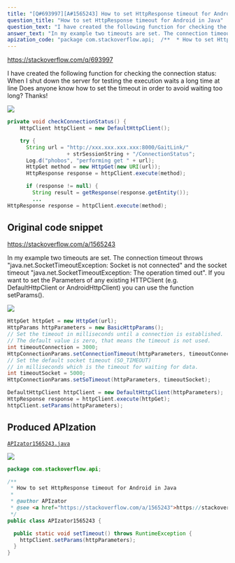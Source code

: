 ```yaml
---
title: "[Q#693997][A#1565243] How to set HttpResponse timeout for Android in Java"
question_title: "How to set HttpResponse timeout for Android in Java"
question_text: "I have created the following function for checking the connection status: When I shut down the server for testing the execution waits a long time at line Does anyone know how to set the timeout in order to avoid waiting too long? Thanks!"
answer_text: "In my example two timeouts are set. The connection timeout throws \"java.net.SocketTimeoutException: Socket is not connected\" and the socket timeout \"java.net.SocketTimeoutException: The operation timed out\". If you want to set the Parameters of any existing HTTPClient (e.g. DefaultHttpClient or AndroidHttpClient) you can use the function setParams()."
apization_code: "package com.stackoverflow.api;  /**  * How to set HttpResponse timeout for Android in Java  *  * @author APIzator  * @see <a href=\"https://stackoverflow.com/a/1565243\">https://stackoverflow.com/a/1565243</a>  */ public class APIzator1565243 {    public static void setTimeout() throws RuntimeException {     httpClient.setParams(httpParameters);   } }"
---
```


https://stackoverflow.com/q/693997

I have created the following function for checking the connection status:
When I shut down the server for testing the execution waits a long time at line
Does anyone know how to set the timeout in order to avoid waiting too long?
Thanks!


<div class="code-logo"><img src="/stackoverflow.png" /></div>

```java
private void checkConnectionStatus() {
    HttpClient httpClient = new DefaultHttpClient();

    try {
      String url = "http://xxx.xxx.xxx.xxx:8000/GaitLink/"
                   + strSessionString + "/ConnectionStatus";
      Log.d("phobos", "performing get " + url);
      HttpGet method = new HttpGet(new URI(url));
      HttpResponse response = httpClient.execute(method);

      if (response != null) {
        String result = getResponse(response.getEntity());
        ...
HttpResponse response = httpClient.execute(method);
```


## Original code snippet

https://stackoverflow.com/a/1565243

In my example two timeouts are set. The connection timeout throws &quot;java.net.SocketTimeoutException: Socket is not connected&quot; and the socket timeout &quot;java.net.SocketTimeoutException: The operation timed out&quot;.
If you want to set the Parameters of any existing HTTPClient (e.g. DefaultHttpClient or AndroidHttpClient) you can use the function setParams().

<div class="code-logo"><img src="/stackoverflow.png" /></div>

```java
HttpGet httpGet = new HttpGet(url);
HttpParams httpParameters = new BasicHttpParams();
// Set the timeout in milliseconds until a connection is established.
// The default value is zero, that means the timeout is not used. 
int timeoutConnection = 3000;
HttpConnectionParams.setConnectionTimeout(httpParameters, timeoutConnection);
// Set the default socket timeout (SO_TIMEOUT) 
// in milliseconds which is the timeout for waiting for data.
int timeoutSocket = 5000;
HttpConnectionParams.setSoTimeout(httpParameters, timeoutSocket);

DefaultHttpClient httpClient = new DefaultHttpClient(httpParameters);
HttpResponse response = httpClient.execute(httpGet);
httpClient.setParams(httpParameters);
```

## Produced APIzation

[`APIzator1565243.java`](https://github.com/pasqualesalza/apization-temp-data/raw/master/search/APIzator1565243.java)

<div class="code-logo"><img src="/apizator.png" /></div>

```java
package com.stackoverflow.api;

/**
 * How to set HttpResponse timeout for Android in Java
 *
 * @author APIzator
 * @see <a href="https://stackoverflow.com/a/1565243">https://stackoverflow.com/a/1565243</a>
 */
public class APIzator1565243 {

  public static void setTimeout() throws RuntimeException {
    httpClient.setParams(httpParameters);
  }
}

```